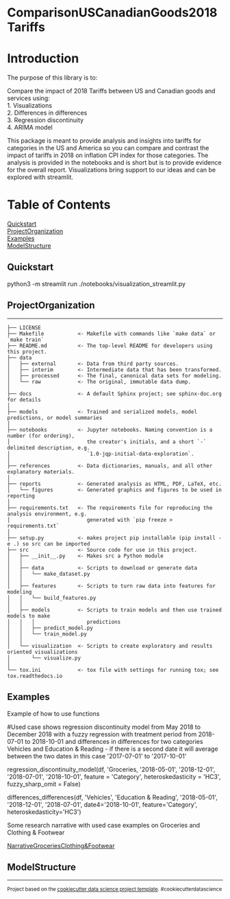 ComparisonUSCanadianGoods2018Tariffs
==============================
# Introduction
The purpose of this library is to:

Compare the impact of 2018 Tariffs between US and Canadian goods and services using: <br>
    1. Visualizations <br>
    2. Differences in differences <br>
    3. Regression discontinuity <br>
    4. ARIMA model <br>

This package is meant to provide analysis and insights into tariffs for categories in the US and America so you can compare and contrast the impact of tariffs in 2018 on inflation CPI index for those categories. The analysis is provided in the notebooks and is short but is to provide evidence for the overall report. Visualizations bring support to our ideas and can be explored with streamlit. 


# Table of Contents

[Quickstart](#Quickstart) <br>
[ProjectOrganization](#ProjectOrganization) <br>
[Examples](#Examples) <br>
[ModelStructure](#ModelStructure) <br>


## Quickstart
python3 -m streamlit run ./notebooks/visualization_streamlit.py


## ProjectOrganization
------------

    ├── LICENSE
    ├── Makefile           <- Makefile with commands like `make data` or `make train`
    ├── README.md          <- The top-level README for developers using this project.
    ├── data
    │   ├── external       <- Data from third party sources.
    │   ├── interim        <- Intermediate data that has been transformed.
    │   ├── processed      <- The final, canonical data sets for modeling.
    │   └── raw            <- The original, immutable data dump.
    │
    ├── docs               <- A default Sphinx project; see sphinx-doc.org for details
    │
    ├── models             <- Trained and serialized models, model predictions, or model summaries
    │
    ├── notebooks          <- Jupyter notebooks. Naming convention is a number (for ordering),
    │                         the creator's initials, and a short `-` delimited description, e.g.
    │                         `1.0-jqp-initial-data-exploration`.
    │
    ├── references         <- Data dictionaries, manuals, and all other explanatory materials.
    │
    ├── reports            <- Generated analysis as HTML, PDF, LaTeX, etc.
    │   └── figures        <- Generated graphics and figures to be used in reporting
    │
    ├── requirements.txt   <- The requirements file for reproducing the analysis environment, e.g.
    │                         generated with `pip freeze > requirements.txt`
    │
    ├── setup.py           <- makes project pip installable (pip install -e .) so src can be imported
    ├── src                <- Source code for use in this project.
    │   ├── __init__.py    <- Makes src a Python module
    │   │
    │   ├── data           <- Scripts to download or generate data
    │   │   └── make_dataset.py
    │   │
    │   ├── features       <- Scripts to turn raw data into features for modeling
    │   │   └── build_features.py
    │   │
    │   ├── models         <- Scripts to train models and then use trained models to make
    │   │   │                 predictions
    │   │   ├── predict_model.py
    │   │   └── train_model.py
    │   │
    │   └── visualization  <- Scripts to create exploratory and results oriented visualizations
    │       └── visualize.py
    │
    └── tox.ini            <- tox file with settings for running tox; see tox.readthedocs.io

## Examples

Example of how to use functions 

#Used case shows regression discontinuity model from May 2018 to December 2018 with a fuzzy regression with treatment period from 2018-07-01 to 2018-10-01 and differences in differences for two categories Vehicles and Education & Reading - if there is a second date it will average between the two dates in this case '2017-07-01' to '2017-10-01'

regression_discontinuity_model(df, 'Groceries, '2018-05-01', '2018-12-01', '2018-07-01', '2018-10-01', feature = 'Category', heteroskedasticity = 'HC3', fuzzy_sharp_omit = False)

differences_differences(df, 'Vehicles', 'Education & Reading', '2018-05-01', '2018-12-01', '2018-07-01', date4='2018-10-01', feature='Category', heteroskedasticity='HC3')

Some research narrative with used case examples on Groceries and Clothing & Footwear

[NarrativeGroceriesClothing&Footwear]('./notebooks/Official_Differences_and_RC.ipynb') <br>


## ModelStructure







--------

<p><small>Project based on the <a target="_blank" href="https://drivendata.github.io/cookiecutter-data-science/">cookiecutter data science project template</a>. #cookiecutterdatascience</small></p>

